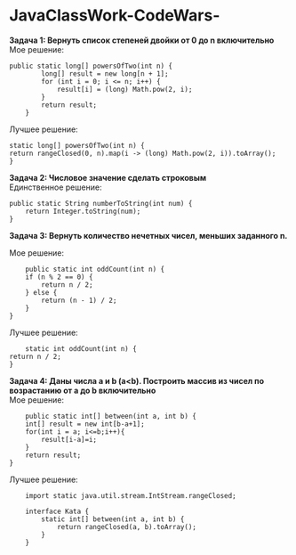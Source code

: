 # JavaClassWork-CodeWars-
**Задача 1:   Вернуть список степеней двойки от 0 до n включительно**\
Мое решение:


	public static long[] powersOfTwo(int n) {
            long[] result = new long[n + 1];
            for (int i = 0; i <= n; i++) {
                result[i] = (long) Math.pow(2, i);
            }
            return result;
        }
        
				
Лучшее решение: 


	static long[] powersOfTwo(int n) {
    return rangeClosed(0, n).map(i -> (long) Math.pow(2, i)).toArray();
  	}
	
	
**Задача 2: Числовое значение сделать строковым**\
Единственное решение:

	public static String numberToString(int num) {
        return Integer.toString(num);
    }
		
		
**Задача 3: Вернуть количество нечетных чисел, меньших заданного n.**


Мое решение:


		public static int oddCount(int n) {
        if (n % 2 == 0) {
            return n / 2;
        } else {
            return (n - 1) / 2;
        }
    }
		
Лучшее решение:


		static int oddCount(int n) {
    return n / 2;
	}
		
		
**Задача 4: Даны числа a и b (a<b). Построить массив из чисел по возрастанию от a до b включительно**\
Мое решение: 

		public static int[] between(int a, int b) {
        int[] result = new int[b-a+1];
        for(int i = a; i<=b;i++){
            result[i-a]=i;
        }
        return result;
    }
		
Лучшее решение: 

		import static java.util.stream.IntStream.rangeClosed;

		interface Kata {
			static int[] between(int a, int b) {
				return rangeClosed(a, b).toArray();
			}
		}
		
		
	
	
	

				
